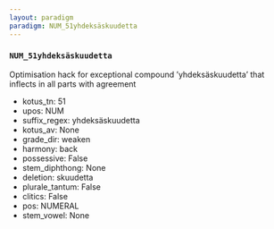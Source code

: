 ```yaml
---
layout: paradigm
paradigm: NUM_51yhdeksäskuudetta
---
```

### ` NUM_51yhdeksäskuudetta `

Optimisation hack for exceptional compound ’yhdeksäskuudetta’ that inflects in all parts with agreement
* kotus_tn: 51
* upos: NUM
* suffix_regex: yhdeksäskuudetta
* kotus_av: None
* grade_dir: weaken
* harmony: back
* possessive: False
* stem_diphthong: None
* deletion: skuudetta
* plurale_tantum: False
* clitics: False
* pos: NUMERAL
* stem_vowel: None
